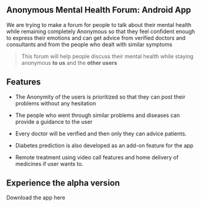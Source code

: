 ## Anonymous Mental Health Forum: Android App

We are trying to make a forum for people to
talk about their mental health while remaining
completely Anonymous so that they feel
confident enough to express their emotions
and can get advice from verified doctors and
consultants and from the people who dealt
with similar symptoms

>This forum will help people discuss their mental health while staying anonymous **to us** and the **other users**

## Features
- The Anonymity of the users is prioritized so that
they can post their problems without any hesitation

- The people who went through similar problems and
diseases can provide a guidance to the user

- Every doctor will be verified and then only they
can advice patients.

- Diabetes prediction is also developed as an add-on
feature for the app

- Remote treatment using video call features and
home delivery of medicines if user wants to.

## Experience the alpha version
Download the app here
